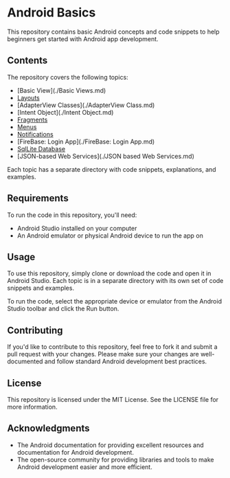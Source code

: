 # Android Basics

This repository contains basic Android concepts and code snippets to help beginners get started with Android app development.

## Contents

The repository covers the following topics:

- [Basic View](./Basic Views.md)
- [Layouts](./Layouts.md)
- [AdapterView Classes](./AdapterView Class.md)
- [Intent Object](./Intent Object.md)
- [Fragments](./Fragment.md)
- [Menus](./Menu.md)
- [Notifications](./Notifications.md)
- [FireBase: Login App](./FireBase: Login App.md)
- [SqlLite Database](./SqlLite.md)
- [JSON-based Web Services](./JSON based Web Services.md)

Each topic has a separate directory with code snippets, explanations, and examples.

## Requirements

To run the code in this repository, you'll need:

- Android Studio installed on your computer
- An Android emulator or physical Android device to run the app on

## Usage

To use this repository, simply clone or download the code and open it in Android Studio. Each topic is in a separate directory with its own set of code snippets and examples.

To run the code, select the appropriate device or emulator from the Android Studio toolbar and click the Run button.

## Contributing

If you'd like to contribute to this repository, feel free to fork it and submit a pull request with your changes. Please make sure your changes are well-documented and follow standard Android development best practices.

## License

This repository is licensed under the MIT License. See the LICENSE file for more information.

## Acknowledgments

- The Android documentation for providing excellent resources and documentation for Android development.
- The open-source community for providing libraries and tools to make Android development easier and more efficient.
